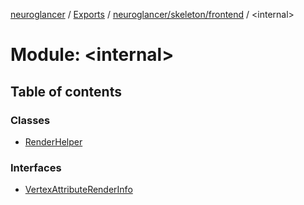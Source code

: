 [neuroglancer](../README.md) / [Exports](../modules.md) / [neuroglancer/skeleton/frontend](neuroglancer_skeleton_frontend.md) / <internal\>

# Module: <internal\>

## Table of contents

### Classes

- [RenderHelper](../classes/neuroglancer_skeleton_frontend._internal_.RenderHelper.md)

### Interfaces

- [VertexAttributeRenderInfo](../interfaces/neuroglancer_skeleton_frontend._internal_.VertexAttributeRenderInfo.md)

